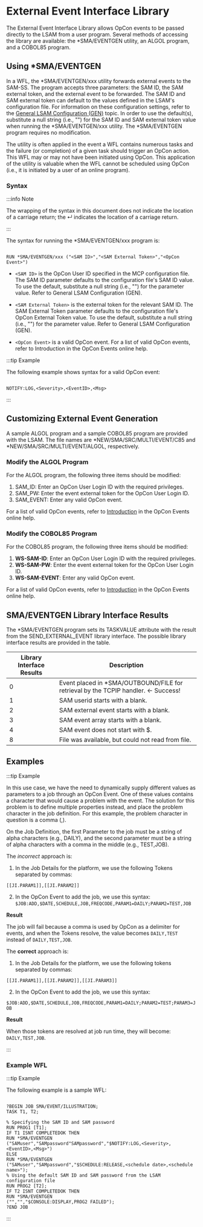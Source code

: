 # External Event Interface Library

The External Event Interface Library allows OpCon events to be passed directly to the LSAM from a user program. Several methods of accessing the library are available: the \*SMA/EVENTGEN utility, an ALGOL program, and a COBOL85 program.

## Using *SMA/EVENTGEN

In a WFL, the \*SMA/EVENTGEN/xxx utility forwards external events to the SAM-SS. The program accepts three parameters: the SAM ID, the SAM external token, and the external event to be forwarded. The SAM ID and SAM external token can default to the values defined in the LSAM's configuration file. For information on these configuration settings, refer to the [General LSAM Configuration (GEN)](/configuration/general-lsam-configuration) topic. In order to use the default(s), substitute a null string (i.e., "") for the SAM ID and SAM external token value when running the \*SMA/EVENTGEN/xxx utility. The \*SMA/EVENTGEN program requires no modification.
 
The utility is often applied in the event a WFL contains numerous tasks and the failure (or completion) of a given task should trigger an OpCon action. This WFL may or may not have been initiated using OpCon. This application of the utility is valuable when the WFL cannot be scheduled using OpCon (i.e., it is initiated by a user of an online program).

### Syntax

:::info Note

The wrapping of the syntax in this document does not indicate the location of a carriage return; the ↵ indicates the location of a carriage return.

:::

The syntax for running the \*SMA/EVENTGEN/xxx program is:

```

RUN *SMA/EVENTGEN/xxx ("<SAM ID>","<SAM External Token>","<OpCon Event>")

```

* ```<SAM ID>``` is the OpCon User ID specified in the MCP configuration file. The SAM ID parameter defaults to the configuration file's SAM ID value. To use the default, substitute a null string (i.e., "") for the parameter value. Refer to General LSAM Configuration (GEN).

* ```<SAM External Token>``` is the external token for the relevant SAM ID. The SAM External Token parameter defaults to the configuration file's OpCon External Token value. To use the default, substitute a null string (i.e., "") for the parameter value. Refer to General LSAM Configuration (GEN).

* ```<OpCon Event>``` is a valid OpCon event. For a list of valid OpCon events, refer to Introduction in the OpCon Events online help.

:::tip Example

The following example shows syntax for a valid OpCon event:

```

NOTIFY:LOG,<Severity>,<EventID>,<Msg>

```

:::

## Customizing External Event Generation

A sample ALGOL program and a sample COBOL85 program are provided with the LSAM. The file names are \*NEW/SMA/SRC/MULTI/EVENT/C85 and \*NEW/SMA/SRC/MULTI/EVENT/ALGOL, respectively.

### Modify the ALGOL Program

For the ALGOL program, the following three items should be modified:

1. SAM_ID: Enter an OpCon User Login ID with the required privileges.
2. SAM_PW: Enter the event external token for the OpCon User Login ID.
3. SAM_EVENT: Enter any valid OpCon event.

For a list of valid OpCon events, refer to [Introduction](https://help.smatechnologies.com/opcon/core/events/introduction) in the OpCon Events online help.

### Modify the COBOL85 Program

For the COBOL85 program, the following three items should be modified:

1. **WS-SAM-ID**: Enter an OpCon User Login ID with the required privileges.
2. **WS-SAM-PW**: Enter the event external token for the OpCon User Login ID.
3. **WS-SAM-EVENT**: Enter any valid OpCon event.

For a list of valid OpCon events, refer to [Introduction](https://help.smatechnologies.com/opcon/core/events/introduction) in the OpCon Events online help.

## SMA/EVENTGEN Library Interface Results

The *SMA/EVENTGEN program sets its TASKVALUE attribute with the result from the SEND_EXTERNAL_EVENT library interface. The possible library interface results are provided in the table.

| Library Interface Results | Description |
| ------------------------- | ----------- |
| 0 | Event placed in *SMA/OUTBOUND/FILE for retrieval by the TCPIP handler. <- Success! |
| 1 | SAM userid starts with a blank. |
| 2 | SAM external event starts with a blank. |
| 3 | SAM event array starts with a blank. |
| 4 | SAM event does not start with $. | 
| 8 | File was available, but could not read from file. |

## Examples

:::tip Example

In this use case, we have the need to dynamically supply different values as parameters to a job through an OpCon Event. One of these values contains a character that would cause a problem with the event. The solution for this problem is to define multiple properties instead, and place the problem character in the job definition. For this example, the problem character in question is a comma (,).
 
On the Job Definition, the first Parameter to the job must be a string of alpha characters (e.g., DAILY), and the second parameter must be a string of alpha characters with a comma in the middle (e.g., TEST,JOB).
 
The *incorrect* approach is:

1. In the Job Details for the platform, we use the following Tokens separated by commas:

```[[JI.PARAM1]],[[JI.PARAM2]]```

2. In the OpCon Event to add the job, we use this syntax:
```$JOB:ADD,$DATE,SCHEDULE,JOB,FREQCODE,PARAM1=DAILY;PARAM2=TEST,JOB```

**Result**

The job will fail because a comma is used by OpCon as a delimiter for events, and when the Tokens resolve, the value becomes ```DAILY,TEST``` instead of ```DAILY,TEST,JOB```.
 
The **correct** approach is:

1. In the Job Details for the platform, we use the following tokens separated by commas:

```[[JI.PARAM1]],[[JI.PARAM2]],[[JI.PARAM3]]```

2. In the OpCon Event to add the job, we use this syntax:

```$JOB:ADD,$DATE,SCHEDULE,JOB,FREQCODE,PARAM1=DAILY;PARAM2=TEST;PARAM3=JOB```

**Result**

When those tokens are resolved at job run time, they will become: ```DAILY,TEST,JOB```.

:::

### Example WFL

:::tip Example 

The following example is a sample WFL:

```

?BEGIN JOB SMA/EVENT/ILLUSTRATION;
TASK T1, T2;

% Specifying the SAM ID and SAM password
RUN PROG1 [T1];
IF T1 ISNT COMPLETEDOK THEN
RUN *SMA/EVENTGEN
("SAMuser","SAMpassword"SAMpassword","$NOTIFY:LOG,<Severity>,<EventID>,<Msg>")
ELSE
RUN *SMA/EVENTGEN
("SAMuser","SAMpassword","$SCHEDULE:RELEASE,<schedule date>,<schedule name>");
% Using the default SAM ID and SAM password from the LSAM configuration file
RUN PROG2 [T2];
IF T2 ISNT COMPLETEDOK THEN
RUN *SMA/EVENTGEN
("","","$CONSOLE:DISPLAY,PROG2 FAILED");
?END JOB

```

:::
